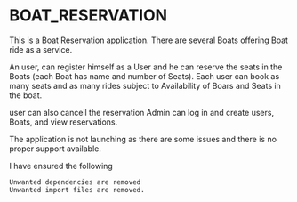 # BOAT_RESERVATION

This is a Boat Reservation application. There are several Boats offering Boat ride as a service.

An user, can register himself as a User and he can reserve the seats in the Boats (each Boat has name and number of Seats). Each user can book as many seats and as many rides subject to Availability of Boars and Seats in the boat.

user can also cancell the reservation Admin can log in and create users, Boats, and view reservations.

The application is not launching as there are some issues and there is no proper support available.

I have ensured the following

    Unwanted dependencies are removed
    Unwanted import files are removed.

